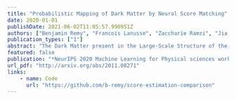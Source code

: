 ```yaml
---
title: "Probabilistic Mapping of Dark Matter by Neural Score Matching"
date: 2020-01-01
publishDate: 2021-06-02T11:05:57.990951Z
authors: ["Benjamin Remy", "Francois Lanusse", "Zaccharie Ramzi", "Jia Liu", "Niall Jeffrey", "Jean-Luc Starck"]
publication_types: ["1"]
abstract: "The Dark Matter present in the Large-Scale Structure of the Universe is invisible, but its presence can be inferred through the small gravitational lensing effect it has on the images of far away galaxies. By measuring this lensing effect on a large number of galaxies it is possible to reconstruct maps of the Dark Matter distribution on the sky. This, however, represents an extremely challenging inverse problem due to missing data and noise dominated measurements. In this work, we present a novel methodology for addressing such inverse problems by combining elements of Bayesian statistics, analytic physical theory, and a recent class of Deep Generative Models based on Neural Score Matching. This approach allows to do the following: (1) make full use of analytic cosmological theory to constrain the 2pt statistics of the solution, (2) learn from cosmological simulations any differences between this analytic prior and full simulations, and (3) obtain samples from the full Bayesian posterior of the problem for robust Uncertainty Quantification. We present an application of this methodology on the first deep-learning-assisted Dark Matter map reconstruction of the Hubble Space Telescope COSMOS field."
featured: false
publication: "*NeurIPS 2020 Machine Learning for Physical sciences workshop*"
url_pdf: "http://arxiv.org/abs/2011.08271"
links:
    - name: Code
      url: "https://github.com/b-remy/score-estimation-comparison"
---
```


